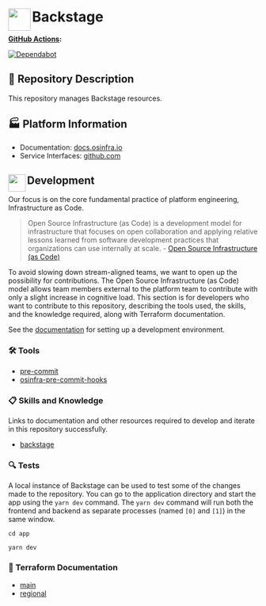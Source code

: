 # <img align="left" width="45" height="45" src="https://github.com/user-attachments/assets/2b9ec893-58ff-4bf3-94c9-fc321d3a173c"> Backstage

**[GitHub Actions](https://github.com/osinfra-io/backstage/actions):**

[![Dependabot](https://github.com/osinfra-io/backstage/actions/workflows/dependabot.yml/badge.svg)](https://github.com/osinfra-io/backstage/actions/workflows/dependabot.yml)

## 📄 Repository Description

This repository manages Backstage resources.

## 🏭 Platform Information

- Documentation: [docs.osinfra.io](https://docs.osinfra.io/product-guides/backstage)
- Service Interfaces: [github.com](https://github.com/osinfra-io/backstage/issues/new/choose)

## <img align="left" width="35" height="35" src="https://github.com/osinfra-io/github-organization-management/assets/1610100/39d6ae3b-ccc2-42db-92f1-276a5bc54e65"> Development

Our focus is on the core fundamental practice of platform engineering, Infrastructure as Code.

>Open Source Infrastructure (as Code) is a development model for infrastructure that focuses on open collaboration and applying relative lessons learned from software development practices that organizations can use internally at scale. - [Open Source Infrastructure (as Code)](https://www.osinfra.io)

To avoid slowing down stream-aligned teams, we want to open up the possibility for contributions. The Open Source Infrastructure (as Code) model allows team members external to the platform team to contribute with only a slight increase in cognitive load. This section is for developers who want to contribute to this repository, describing the tools used, the skills, and the knowledge required, along with Terraform documentation.

See the [documentation](https://docs.osinfra.io/fundamentals/development-setup) for setting up a development environment.

### 🛠️ Tools

- [pre-commit](https://github.com/pre-commit/pre-commit)
- [osinfra-pre-commit-hooks](https://github.com/osinfra-io/pre-commit-hooks)

### 📋 Skills and Knowledge

Links to documentation and other resources required to develop and iterate in this repository successfully.

- [backstage](https://backstage.io/docs)

### 🔍 Tests

A local instance of Backstage can be used to test some of the changes made to the repository. You can go to the application
directory and start the app using the `yarn dev` command. The `yarn dev` command will run both the frontend and backend as separate
processes (named `[0]` and `[1]`) in the same window.

```none
cd app
```

```none
yarn dev
```

### 📓 Terraform Documentation

- [main](deployments/README.md)
- [regional](deployments/regionl/README.md)
